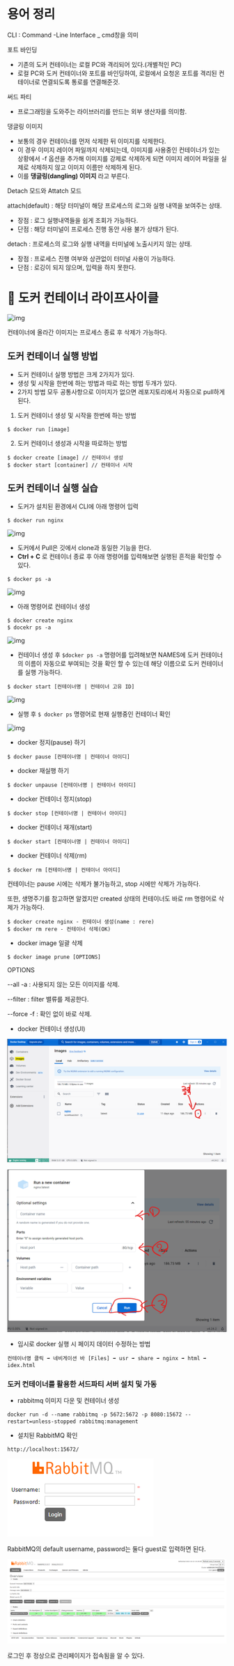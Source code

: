# 용어 정리

CLI : Command -Line Interface _ cmd창을 의미

포트 바인딩

- 기존의 도커 컨테이너는 로컬 PC와 격리되어 있다.(개별적인 PC)
- 로컬 PC와 도커 컨테이너와 포트를 바인딩하여, 로컬에서 요청온 포트를 격리된 컨테이너로 연결되도록 통로를 연결해준것.

써드 파티

- 프로그래밍을 도와주는 라이브러리를 만드는 외부 생산자를 의미함.

댕글링 이미지

- 보통의 경우 컨테이너를 먼저 삭제한 뒤 이미지를 삭제한다.
- 이 경우 이미지 레이어 파일까지 삭제되는데, 이미지를 사용중인 컨테이너가 있는 상황에서 -f 옵션을 추가해 이미지를 강제로 삭제하게 되면 이미지 레이어 파일을 실제로 삭제하지 않고 이미지 이름만 삭제하게 된다.
- 이를 **댕글링(dangling) 이미지** 라고 부른다.

Detach 모드와 Attatch 모드

attach(default) : 해당 터미널이 해당 프로세스의 로그와 실행 내역을 보여주는 상태.

- 장점 : 로그 실행내역들을 쉽게 조회가 가능하다.
- 단점 : 해당 터미널이 프로세스 진행 동안 사용 불가 상태가 된다.

detach : 프로세스의 로그와 실행 내역을 터미널에 노출시키지 않는 상태.

- 장점 : 프로세스 진행 여부와 상관없이 터미널 사용이 가능하다.
- 단점 : 로깅이 되지 않으며, 입력을 하지 못한다.

# 🚢 도커 컨테이너 라이프사이클

![img](https://nohitnorun.notion.site/image/https%3A%2F%2Fs3-us-west-2.amazonaws.com%2Fsecure.notion-static.com%2Fa07d86b3-9d72-4957-a967-a5ec54bdb92b%2FUntitled.png?table=block&id=80c120b2-5da3-42b6-bfad-e8e49afcf1b0&spaceId=93bcb278-6084-4807-9932-df65b17cb21a&width=2000&userId=&cache=v2)

컨테이너에 올라간 이미지는 프로세스 종료 후 삭제가 가능하다.


## 도커 컨테이너 실행 방법

- 도커 컨테이너 실행 방법은 크게 2가지가 있다.
- 생성 및 시작을 한번에 하는 방법과 따로 하는 방법 두개가 있다.
- 2가지 방법 모두 공통사항으로 이미지가 없으면 레포지토리에서 자동으로 pull하게 된다.

1. 도커 컨테이너 생성 및 시작을 한번에 하는 방법

```
$ docker run [image]
```

2. 도커 컨테이너 생성과 시작을 따로하는 방법

```
$ docker create [image] // 컨테이너 생성
$ docker start [container] // 컨테이너 시작
```



## 도커 컨테이너 실행 실습

- 도커가 설치된 환경에서 CLI에 아래 명령어 입력

```
$ docker run nginx
```

![img](https://nohitnorun.notion.site/image/https%3A%2F%2Fs3-us-west-2.amazonaws.com%2Fsecure.notion-static.com%2F0c30b613-21ac-45c9-9097-25beda6068f0%2FUntitled.png?table=block&id=107dfbdb-7e56-4fc5-9a47-3f9b60d967a2&spaceId=93bcb278-6084-4807-9932-df65b17cb21a&width=850&userId=&cache=v2)

- 도커에서 Pull은 깃에서 clone과 동일한 기능을 한다.
- **Ctrl + C** 로 컨테이너 종료 후 아래 명령어를 입력해보면 실행된 흔적을 확인할 수 있다.

```
$ docker ps -a
```

![img](https://nohitnorun.notion.site/image/https%3A%2F%2Fs3-us-west-2.amazonaws.com%2Fsecure.notion-static.com%2F91955089-6c23-4c4c-bf0d-3e98dda61835%2FUntitled.png?table=block&id=bdad1050-9a1b-4ead-8b28-127938a31d3f&spaceId=93bcb278-6084-4807-9932-df65b17cb21a&width=2000&userId=&cache=v2)

- 아래 명령어로 컨테이너 생성

```
$ docker create nginx
$ docekr ps -a
```

![img](https://nohitnorun.notion.site/image/https%3A%2F%2Fs3-us-west-2.amazonaws.com%2Fsecure.notion-static.com%2Fc84c1a76-ffa0-4e8f-98ae-15aa4f2c20c6%2FUntitled.png?table=block&id=05a30abf-4770-4b52-9428-e1a4e60bc99e&spaceId=93bcb278-6084-4807-9932-df65b17cb21a&width=1760&userId=&cache=v2)

- 컨테이너 생성 후 `$docker ps -a` 명령어를 입려해보면 NAMES에 도커 컨테이너의 이름이 자동으로 부여되는 것을 확인 할 수 있는데 해당 이름으로 도커 컨테이너를 실행 가능하다.

```
$ docker start [컨테이너명 | 컨테이너 고유 ID]
```

![img](https://nohitnorun.notion.site/image/https%3A%2F%2Fs3-us-west-2.amazonaws.com%2Fsecure.notion-static.com%2F43e47253-dacb-476b-8155-530b24906599%2FUntitled.png?table=block&id=0b2460e4-9049-4e87-a365-80d46949f7d3&spaceId=93bcb278-6084-4807-9932-df65b17cb21a&width=1780&userId=&cache=v2)

- 실행 후 `$ docker ps` 명령어로 현재 실행중인 컨테이너 확인

![img](https://nohitnorun.notion.site/image/https%3A%2F%2Fs3-us-west-2.amazonaws.com%2Fsecure.notion-static.com%2Fef76ee28-070d-4092-b3c0-adcf89d0398e%2FUntitled.png?table=block&id=f2d493aa-3fed-47a7-83d2-8b00e274b425&spaceId=93bcb278-6084-4807-9932-df65b17cb21a&width=1910&userId=&cache=v2)


- docker 정지(pause) 하기

```
$ docker pause [컨테이너명 | 컨테이너 아이디]
```


- docker 재실행 하기

```
$ docker unpause [컨테이너명 | 컨테이너 아이디]
```


- docker 컨테이너 정지(stop)

```
$ docker stop [컨테이너명 | 컨테이너 아이디]
```



- docker 컨테이너 재개(start)

```
$ docker start [컨테이너명 | 컨테이너 아이디]
```


- docker 컨테이너 삭제(rm)

```
$ docker rm [컨테이너명 | 컨테이너 아이디]
```


컨테이너는 pause 시에는 삭제가 불가능하고, stop 시에만 삭제가 가능하다.

또한, 생명주기를 참고하면 알겠지만 created 상태의 컨테이너도 바로 rm 명령어로 삭제가 가능하다.

```
$ docker create nginx - 컨테이너 생성(name : rere)
$ docker rm rere - 컨테이너 삭제(OK)
```


- docker image 일괄 삭제

```
$ docker image prune [OPTIONS]
```

OPTIONS

--all -a : 사용되지 않는 모든 이미지를 삭제.

--filter : filter 밸류를 제공한다.

--force -f : 확인 없이 바로 삭제.


- docker 컨테이너 생성(UI)

![img](https://github.com/hyensukim/PlayData_class/blob/main/images/11%EC%9D%BC%EC%B0%A8/%EC%BB%A8%ED%85%8C%EC%9D%B4%EB%84%88%20%EC%83%9D%EC%84%B11.png?raw=true)

![img](https://github.com/hyensukim/PlayData_class/blob/main/images/11%EC%9D%BC%EC%B0%A8/%EC%BB%A8%ED%85%8C%EC%9D%B4%EB%84%88%20%EC%83%9D%EC%84%B12.png?raw=true)


- 임시로 docker 실행 시 페이지 데이터 수정하는 방법

```
컨테이너명 클릭 ➡️ 네비게이션 바 [Files] ➡️ usr ➡️ share ➡️ nginx ➡️ html ➡️ idex.html
```


### 도커 컨테이너를 활용한 서드파티 서버 설치 및 가동

- rabbitmq 이미지 다운 및 컨테이너 생성

```
docker run -d --name rabbitmq -p 5672:5672 -p 8080:15672 --restart=unless-stopped rabbitmq:management
```

- 설치된 RabbitMQ 확인

```
http://localhost:15672/
```

![img](https://github.com/hyensukim/PlayData_class/blob/main/images/11%EC%9D%BC%EC%B0%A8/rabbitmq1.png?raw=true)

RabbitMQ의 default username, password는 둘다 guest로 입력하면 된다.


![img](https://github.com/hyensukim/PlayData_class/blob/main/images/11%EC%9D%BC%EC%B0%A8/rabbitmq12.png?raw=true)

로그인 후 정상으로 관리페이지가 접속됨을 알 수 있다.

